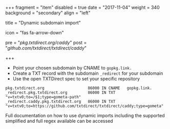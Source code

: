 +++
fragment = "item"
disabled = true
date = "2017-11-04"
weight = 340
background = "secondary"
align = "left"

title = "Dynamic subdomain import"

icon = "fas fa-arrow-down"

pre = "*pkg.txtdirect.org/caddy*"
post = "*github.com/txtdirect/txtdirect/caddy*"

+++

* Point your chosen subdomain by CNAME to `gopkg.link.`
* Create a TXT record with the subdomain `_redirect` for your subdomain
* Use the open TXTDirect spec to set your specific repository

```text
pkg.txtdirect.org                   86000 IN CNAME   gopkg.link.
_redirect.pkg.txtdirect.org         86000 IN TXT     "v=txtv0;to=/$1;type=gometa-path"
_redirect.caddy.pkg.txtdirect.org   86000 IN TXT     "v=txtv0;to=https://github.com/txtdirect/txtdirect/caddy;type=gometa"
```

Full documentation on how to use dynamic imports including the supported simplified and full regex available can be accessed
